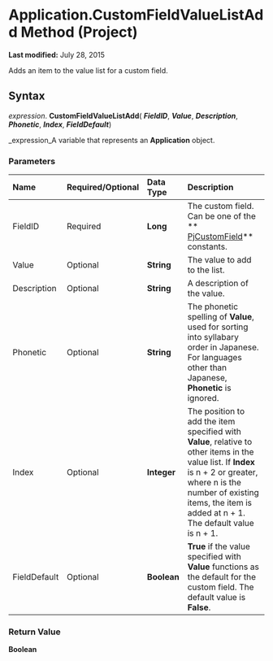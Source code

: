 
# Application.CustomFieldValueListAdd Method (Project)

 **Last modified:** July 28, 2015

Adds an item to the value list for a custom field.

## Syntax

 _expression_. **CustomFieldValueListAdd**( **_FieldID_**,  **_Value_**,  **_Description_**,  **_Phonetic_**,  **_Index_**,  **_FieldDefault_**)

 _expression_A variable that represents an  **Application** object.


### Parameters



|**Name**|**Required/Optional**|**Data Type**|**Description**|
|:-----|:-----|:-----|:-----|
|FieldID|Required| **Long**|The custom field. Can be one of the  ** [PjCustomField](eed248af-bde2-8299-3737-253cf96411e2.md)** constants.|
|Value|Optional| **String**|The value to add to the list.|
|Description|Optional| **String**|A description of the value.|
|Phonetic|Optional| **String**|The phonetic spelling of  **Value**, used for sorting into syllabary order in Japanese. For languages other than Japanese,  **Phonetic** is ignored.|
|Index|Optional| **Integer**|The position to add the item specified with  **Value**, relative to other items in the value list. If  **Index** is n + 2 or greater, where n is the number of existing items, the item is added at n + 1. The default value is n + 1.|
|FieldDefault|Optional| **Boolean**| **True** if the value specified with **Value** functions as the default for the custom field. The default value is **False**.|

### Return Value

 **Boolean**

